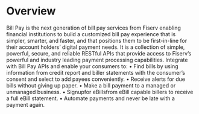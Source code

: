 # Overview

Bill Pay is the next generation of bill pay services from Fiserv enabling financial institutions to build a customized bill pay experience that is simpler, smarter, and faster, and that positions them to be first-in-line for their account holders’ digital payment needs. It is a collection of simple, powerful, secure, and reliable RESTful APIs that provide access to Fiserv’s powerful and industry leading payment processing capabilities.
Integrate with Bill Pay APIs and enable your consumers to:
• Find bills by using information from credit report and biller statements with the consumer’s consent and select to add payees conveniently.
• Receive alerts for due bills without giving up paper.
• Make a bill payment to a managed or unmanaged business.
• Signupfor eBillsfrom eBill capable billers to receive a full eBill statement.
• Automate payments and never be late with a payment again.

